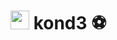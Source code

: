<h1>
  <img src="https://i.giphy.com/media/v1.Y2lkPTc5MGI3NjExdHU0aXJiOWFhdDY3c2RxZ2VodGh5bWZtM2NsdWE1dWlhbjl2eDZnOSZlcD12MV9pbnRlcm5hbF9naWZfYnlfaWQmY3Q9Zw/2IudUHdI075HL02Pkk/giphy.gif"  width="30px"/>
  kond3 ⚽
</h1> 



<!--
**kond3/kond3** is a ✨ _special_ ✨ repository because its `README.md` (this file) appears on your GitHub profile.

Here are some ideas to get you started:

- 🔭 I’m currently working on ...
- 🌱 I’m currently learning ...
- 👯 I’m looking to collaborate on ...
- 🤔 I’m looking for help with ...
- 💬 Ask me about ...
- 📫 How to reach me: ...
- 😄 Pronouns: ...
- ⚡ Fun fact: ...
-->
